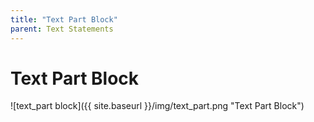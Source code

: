 ```yaml
---
title: "Text Part Block"
parent: Text Statements
---
```

# Text Part Block
![text_part block]({{ site.baseurl }}/img/text_part.png "Text Part Block")